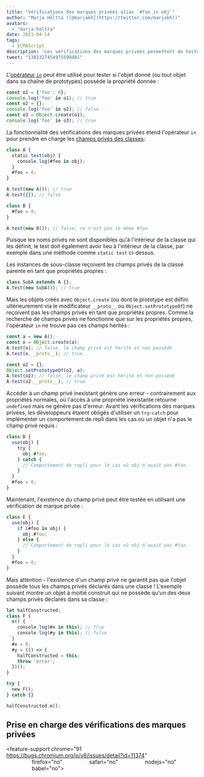 ```yaml
---
title: "Vérifications des marques privées alias `#foo in obj`"
author: "Marja Hölttä ([@marjakh](https://twitter.com/marjakh))"
avatars:
  - "marja-holtta"
date: 2021-04-14
tags:
  - ECMAScript
description: 'Les vérifications des marques privées permettent de tester l'existence d'un champ privé dans un objet.'
tweet: "1382327454975590401"
---
```


L'[opérateur `in`](https://developer.mozilla.org/en-US/docs/Web/JavaScript/Reference/Operators/in) peut être utilisé pour tester si l'objet donné (ou tout objet dans sa chaîne de prototypes) possède la propriété donnée :

```javascript
const o1 = {'foo': 0};
console.log('foo' in o1); // true
const o2 = {};
console.log('foo' in o2); // false
const o3 = Object.create(o1);
console.log('foo' in o3); // true
```

La fonctionnalité des vérifications des marques privées étend l'opérateur `in` pour prendre en charge les [champs privés des classes](https://v8.dev/features/class-fields#private-class-fields):

```javascript
class A {
  static test(obj) {
    console.log(#foo in obj);
  }
  #foo = 0;
}

A.test(new A()); // true
A.test({}); // false

class B {
  #foo = 0;
}

A.test(new B()); // false; ce n'est pas le même #foo
```

Puisque les noms privés ne sont disponibles qu'à l'intérieur de la classe qui les définit, le test doit également avoir lieu à l'intérieur de la classe, par exemple dans une méthode comme `static test` ci-dessus.

Les instances de sous-classe reçoivent les champs privés de la classe parente en tant que propriétés propres :

```javascript
class SubA extends A {};
A.test(new SubA()); // true
```

Mais les objets créés avec `Object.create` (ou dont le prototype est défini ultérieurement via le modificateur `__proto__` ou `Object.setPrototypeOf`) ne reçoivent pas les champs privés en tant que propriétés propres. Comme la recherche de champs privés ne fonctionne que sur les propriétés propres, l'opérateur `in` ne trouve pas ces champs hérités :

<!--truncate-->
```javascript
const a = new A();
const o = Object.create(a);
A.test(o); // false, le champ privé est hérité et non possédé
A.test(o.__proto__); // true

const o2 = {};
Object.setPrototypeOf(o2, a);
A.test(o2); // false, le champ privé est hérité et non possédé
A.test(o2.__proto__); // true
```

Accéder à un champ privé inexistant génère une erreur - contrairement aux propriétés normales, où l'accès à une propriété inexistante retourne `undefined` mais ne génère pas d'erreur. Avant les vérifications des marques privées, les développeurs étaient obligés d'utiliser un `try`-`catch` pour implémenter un comportement de repli dans les cas où un objet n'a pas le champ privé requis :

```javascript
class D {
  use(obj) {
    try {
      obj.#foo;
    } catch {
      // Comportement de repli pour le cas où obj n'avait pas #foo
    }
  }
  #foo = 0;
}
```

Maintenant, l'existence du champ privé peut être testée en utilisant une vérification de marque privée :

```javascript
class E {
  use(obj) {
    if (#foo in obj) {
      obj.#foo;
    } else {
      // Comportement de repli pour le cas où obj n'avait pas #foo
    }
  }
  #foo = 0;
}
```

Mais attention - l'existence d'un champ privé ne garantit pas que l'objet possède tous les champs privés déclarés dans une classe ! L'exemple suivant montre un objet à moitié construit qui ne possède qu'un des deux champs privés déclarés dans sa classe :

```javascript
let halfConstructed;
class F {
  m() {
    console.log(#x in this); // true
    console.log(#y in this); // false
  }
  #x = 0;
  #y = (() => {
    halfConstructed = this;
    throw 'error';
  })();
}

try {
  new F();
} catch {}

halfConstructed.m();
```

## Prise en charge des vérifications des marques privées

<feature-support chrome="91 https://bugs.chromium.org/p/v8/issues/detail?id=11374"
                 firefox="no"
                 safari="no"
                 nodejs="no"
                 babel="no"></feature-support>
